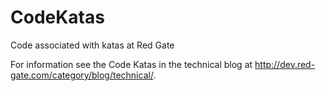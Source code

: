 CodeKatas
=========

Code associated with katas at Red Gate

For information see the Code Katas in the technical blog at http://dev.red-gate.com/category/blog/technical/.
